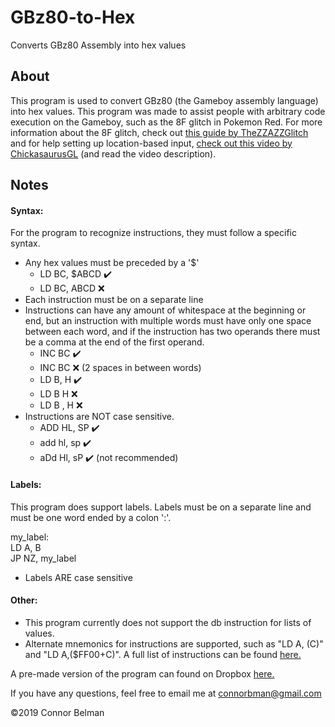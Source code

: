 # GBz80-to-Hex
Converts GBz80 Assembly into hex values

## About   

This program is used to convert GBz80 (the Gameboy assembly language) into hex values. This program was made to
assist people with arbitrary code execution on the Gameboy, such as the 8F glitch in Pokemon Red. 
For more information about the 8F glitch, check out [this guide by TheZZAZZGlitch](https://forums.glitchcity.info/index.php?topic=6638.0) 
and for help setting up location-based input, [check out this video by ChickasaurusGL](https://www.youtube.com/watch?v=ddSHGg4-qSY&t=5s) (and read the video description).

## Notes  

#### Syntax:
For the program to recognize instructions, they must follow a specific syntax.
- Any hex values must be preceded by a '$'
   * LD BC, $ABCD :heavy_check_mark:
   * LD BC, ABCD  :x:
- Each instruction must be on a separate line
- Instructions can have any amount of whitespace at the beginning or end, but an instruction with multiple words
  must have only one space between each word, and if the instruction has two operands there must be a comma at the
  end of the first operand.
   * INC BC    :heavy_check_mark:
   * INC  BC   :x: (2 spaces in between words)
   * LD B, H   :heavy_check_mark:
   * LD B H    :x:
   * LD B , H  :x:
- Instructions are NOT case sensitive.
   * ADD HL, SP  :heavy_check_mark:
   * add hl, sp  :heavy_check_mark:
   * aDd Hl, sP  :heavy_check_mark: (not recommended)
#### Labels:
This program does support labels. Labels must be on a separate line and must be one word ended by a colon ':'.

   my_label:  
   LD A, B  
   JP NZ, my_label  
   
- Labels ARE case sensitive
#### Other:
- This program currently does not support the db instruction for lists of values.
- Alternate mnemonics for instructions are supported, such as "LD A, (C)" and "LD A,($FF00+C)". A full list of instructions
  can be found [here.](http://www.pastraiser.com/cpu/gameboy/gameboy_opcodes.html)
  
A pre-made version of the program can found on Dropbox [here.](https://www.dropbox.com/s/737ajktfvac4brr/GBZ80-to-Hex.zip?dl=0)
  
If you have any questions, feel free to email me at connorbman@gmail.com

©2019 Connor Belman 
  

